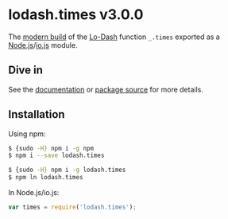 # lodash.times v3.0.0

The [modern build](https://github.com/lodash/lodash/wiki/Build-Differences) of the [Lo-Dash](https://lodash.com/) function `_.times` exported as a [Node.js](http://nodejs.org/)/[io.js](https://iojs.org/) module.

## Dive in

See the [documentation](https://lodash.com/docs#times) or [package source](https://github.com/lodash/lodash/blob/3.0.0-npm-packages/lodash.times/index.js) for more details.

## Installation

Using npm:

```bash
$ {sudo -H} npm i -g npm
$ npm i --save lodash.times

$ {sudo -H} npm i -g lodash.times
$ npm ln lodash.times
```

In Node.js/io.js:

```js
var times = require('lodash.times');
```
